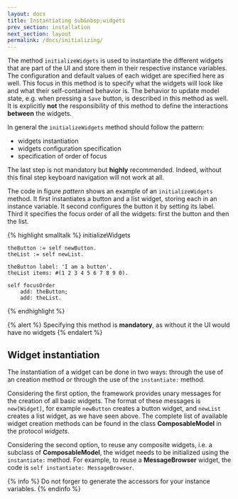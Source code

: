 ```yaml
---
layout: docs
title: Instantiating sub&nbsp;widgets
prev_section: installation
next_section: layout
permalink: /docs/initializing/
---
```


The method `initializeWidgets` is used to instantiate the different widgets that are part of the UI and store them in their respective instance variables.
The configuration and default values of each widget are specified here as well.
This focus in this method is to specify what the widgets will look like and what their self-contained behavior is.
The behavior to update model state, e.g. when pressing a `Save` button, is described in this method as well.
It is explicitly **not** the responsibility of this method to define the interactions **between** the widgets.

In general the `initializeWidgets` method should follow the pattern:

- widgets instantiation
- widgets configuration specification
- specification of order of focus

The last step is not mandatory but **highly** recommended.
Indeed, without this final step keyboard navigation will not work at all.

The code in figure *pattern* shows an example of an `initializeWidgets` method.
It first instantiates a button and a list widget, storing each in an instance variable.
It second configures the button it by setting its label.
Third it specifies the focus order of all the widgets: first the button and then the list.

{% highlight smalltalk %}
initializeWidgets

	theButton := self newButton.
	theList := self newList.

	theButton label: 'I am a button'.
	theList items: #(1 2 3 4 5 6 7 8 9 0).
	
	self focusOrder
		add: theButton;
		add: theList.
{% endhighlight %}

{% alert %}
Specifying this method is **mandatory**, as without it the UI would have no widgets
{% endalert %}

## Widget instantiation

The instantiation of a widget can be done in two ways: through the use of an creation method or through the use of the `instantiate:` method.

Considering the first option, the framework provides unary messages for the creation of all basic widgets.
The format of these messages is `new[Widget]`, for example `newButton` creates a button widget, and `newList` creates a list widget, as we have seen above.
The complete list of available widget creation methods can be found in the class **ComposableModel** in the protocol *widgets*.

Considering the second option, to reuse any composite widgets, i.e. a subclass of **ComposableModel**, the widget needs to be initialized using the `instantiate:` method.
For example, to reuse a **MessageBrowser** widget, the code is `self instantiate: MessageBrowser`.

{% info %}
Do not forger to generate the accessors for your instance variables.
{% endinfo %}